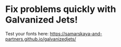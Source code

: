 # Fix problems quickly with Galvanized Jets!

Test your fonts here: https://samarskaya-and-partners.github.io/galvanizedjets/
